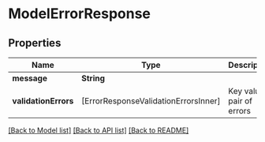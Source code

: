 # ModelErrorResponse

## Properties
Name | Type | Description | Notes
------------ | ------------- | ------------- | -------------
**message** | **String** |  | [optional] 
**validationErrors** | [ErrorResponseValidationErrorsInner] | Key value pair of errors | [optional] 

[[Back to Model list]](../README.md#documentation-for-models) [[Back to API list]](../README.md#documentation-for-api-endpoints) [[Back to README]](../README.md)


